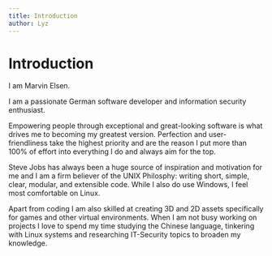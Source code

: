 ```yaml
---
title: Introduction
author: Lyz
---
```


# Introduction

I am Marvin Elsen.

I am a passionate German software developer and information security enthusiast.

Empowering people through exceptional and great-looking software is what drives me to becoming my greatest version. Perfection and user-friendliness take the highest priority and are the reason I put more than 100% of effort into everything I do and always aim for the top.

Steve Jobs has always been a huge source of inspiration and motivation for me and I am a firm believer of the UNIX Philosphy: writing short, simple, clear, modular, and extensible code. While I also do use Windows, I feel most comfortable on Linux.

Apart from coding I am also skilled at creating 3D and 2D assets specifically for games and other virtual environments. When I am not busy working on projects I love to spend my time studying the Chinese language, tinkering with Linux systems and researching IT-Security topics to broaden my knowledge.
